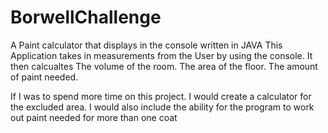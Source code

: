 # BorwellChallenge
A Paint calculator that displays in the console written in JAVA 
This Application takes in measurements from the User by using the console.
It then calcualtes 
The volume of the room.
The area of the floor.
The amount of paint needed.

If I was to spend more time on this project. I would create a calculator for the excluded area. I would also include the ability for the program to work out paint needed for more than one coat
